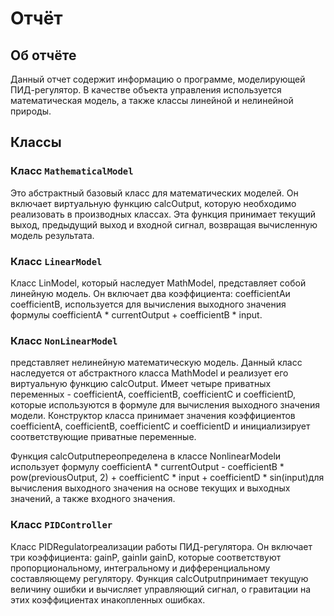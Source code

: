 # Отчёт

## Об отчёте 

Данный отчет содержит информацию о программе, моделирующей ПИД-регулятор. В качестве объекта управления используется математическая модель, а также классы линейной и нелинейной природы.
## Классы

### Класс `MathematicalModel`

Это абстрактный базовый класс для математических моделей. Он включает виртуальную функцию calcOutput, которую необходимо реализовать в производных классах. Эта функция принимает текущий выход, предыдущий выход и входной сигнал, возвращая вычисленную модель результата.

### Класс `LinearModel`

Класс LinModel, который наследует MathModel, представляет собой линейную модель. Он включает два коэффициента: coefficientAи coefficientB, используется для вычисления выходного значения формулы coefficientA * currentOutput + coefficientB * input.

### Класс `NonLinearModel`

представляет нелинейную математическую модель. Данный класс наследуется от абстрактного класса MathModel и реализует его виртуальную функцию calcOutput. Имеет четыре приватных переменных - coefficientA, coefficientB, coefficientC и coefficientD, которые используются в формуле для вычисления выходного значения модели. Конструктор класса принимает значения коэффициентов coefficientA, coefficientB, coefficientC и coefficientD и инициализирует соответствующие приватные переменные.

Функция calcOutputпереопределена в классе NonlinearModelи использует формулу coefficientA * currentOutput - coefficientB * pow(previousOutput, 2) + coefficientC * input + coefficientD * sin(input)для вычисления выходного значения на основе текущих и выходных значений, а также входного значения.
### Класс `PIDController`

Класс PIDRegulatorреализации работы ПИД-регулятора. Он включает три коэффициента: gainP, gainIи gainD, которые соответствуют пропорциональному, интегральному и дифференциальному составляющему регулятору. Функция calcOutputпринимает текущую величину ошибки и вычисляет управляющий сигнал, о гравитации на этих коэффициентах и ​​накопленных ошибках.
